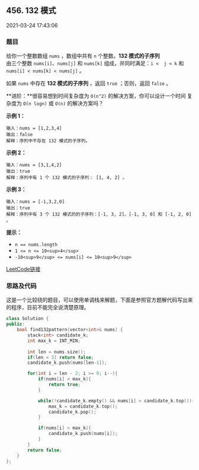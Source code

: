 ## 456. 132 模式

2021-03-24 17:43:06

### 题目

给你一个整数数组 ``nums`` ，数组中共有 ``n`` 个整数。**132 模式的子序列**  
由三个整数 ``nums[i]``、``nums[j]`` 和 ``nums[k]`` 组成，并同时满足：``i < 
j < k`` 和 ``nums[i] < nums[k] < nums[j]`` 。

如果 ``nums`` 中存在 **132 模式的子序列** ，返回 ``true`` ；否则，返回 ``false`` 。

 

**进阶：**很容易想到时间复杂度为 ``O(n^2)`` 的解决方案，你可以设计一个时间 
复杂度为 ``O(n logn)`` 或 ``O(n)`` 的解决方案吗？

 

**示例 1：**

```
输入：nums = [1,2,3,4]
输出：false
解释：序列中不存在 132 模式的子序列。
```

**示例 2：**

```
输入：nums = [3,1,4,2]
输出：true
解释：序列中有 1 个 132 模式的子序列： [1, 4, 2] 。
```

**示例 3：**

```
输入：nums = [-1,3,2,0]
输出：true
解释：序列中有 3 个 132 模式的的子序列：[-1, 3, 2]、[-1, 3, 0] 和 [-1, 2, 0] 。
```

 

**提示：**


- ``n == nums.length``
- ``1 <= n <= 10<sup>4</sup>``
- ``-10<sup>9</sup> <= nums[i] <= 10<sup>9</sup>``



[LeetCode链接](https://leetcode-cn.com/problems/132-pattern/)

### 思路及代码

这是一个比较绕的题目，可以使用单调栈来解题，下面是参照官方题解代码写出来的程序，目前不能完全说清楚原理。

```cpp
class Solution {
public:
    bool find132pattern(vector<int>& nums) {
        stack<int> candidate_k;
        int max_k = INT_MIN;
        
        int len = nums.size();
        if(len < 3) return false;
        candidate_k.push(nums[len-1]);

        for(int i = len - 2; i >= 0; i--){
            if(nums[i] < max_k){
                return true;
            }

            while(!candidate_k.empty() && nums[i] > candidate_k.top()){
                max_k = candidate_k.top();
                candidate_k.pop();
            }

            if(nums[i] > max_k){
                candidate_k.push(nums[i]);
            }
        }
        return false;
    }
};
```